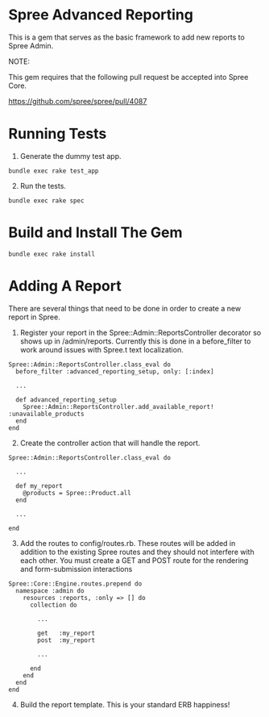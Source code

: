 Spree Advanced Reporting
========================

This is a gem that serves as the basic framework to add new reports to Spree Admin.

NOTE: 

This gem requires that the following pull request be accepted into Spree Core.

https://github.com/spree/spree/pull/4087

Running Tests
=============

1) Generate the dummy test app.

```
bundle exec rake test_app
```

2) Run the tests.

```
bundle exec rake spec
```

Build and Install The Gem
=========================

```
bundle exec rake install
```

Adding A Report
===============

There are several things that need to be done in order to create a new report in Spree.

1) Register your report in the Spree::Admin::ReportsController decorator so shows up in /admin/reports. Currently this is done in a before_filter to work around issues with Spree.t text localization.

```
Spree::Admin::ReportsController.class_eval do
  before_filter :advanced_reporting_setup, only: [:index]

  ...

  def advanced_reporting_setup
    Spree::Admin::ReportsController.add_available_report! :unavailable_products
  end
end
```

2) Create the controller action that will handle the report.

```
Spree::Admin::ReportsController.class_eval do

  ...

  def my_report
    @products = Spree::Product.all
  end

  ...

end
```

3) Add the routes to config/routes.rb. These routes will be added in addition to the existing Spree routes and they should not interfere with each other. You must create a GET and POST route for the rendering and form-submission interactions

```
Spree::Core::Engine.routes.prepend do
  namespace :admin do
    resources :reports, :only => [] do
      collection do

        ...

        get   :my_report
        post  :my_report

        ...

      end
    end
  end
end

```

4) Build the report template. This is your standard ERB happiness!
